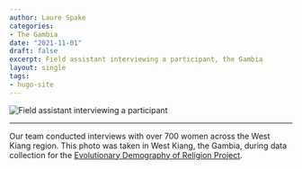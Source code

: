 ```yaml
---
author: Laure Spake
categories:
- The Gambia
date: "2021-11-01"
draft: false
excerpt: Field assistant interviewing a participant, the Gambia
layout: single
tags:
- hugo-site
---
```

![Field assistant interviewing a participant](interview-featured.JPG)

---

Our team conducted interviews with over 700 women across the West Kiang region. This photo was taken in West Kiang, the Gambia, during data collection for the [Evolutionary Demography of Religion Project](https://www.evolutionarydemographyofreligion.org/).  